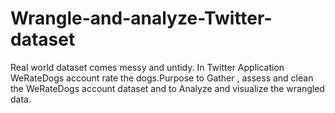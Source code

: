 # Wrangle-and-analyze-Twitter-dataset
Real world dataset comes messy and untidy. In Twitter Application WeRateDogs account rate the dogs.Purpose to Gather , assess and clean the WeRateDogs account dataset and to Analyze and visualize the wrangled data. 
